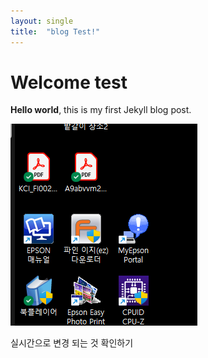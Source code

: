 ```yaml
---
layout: single
title:  "blog Test!"
---
```


# Welcome test

**Hello world**, this is my first Jekyll blog post.

![image-20220310162531233](../images/2022-03-10-logTest1/image-20220310162531233.png)



실시간으로 변경 되는 것 확인하기
